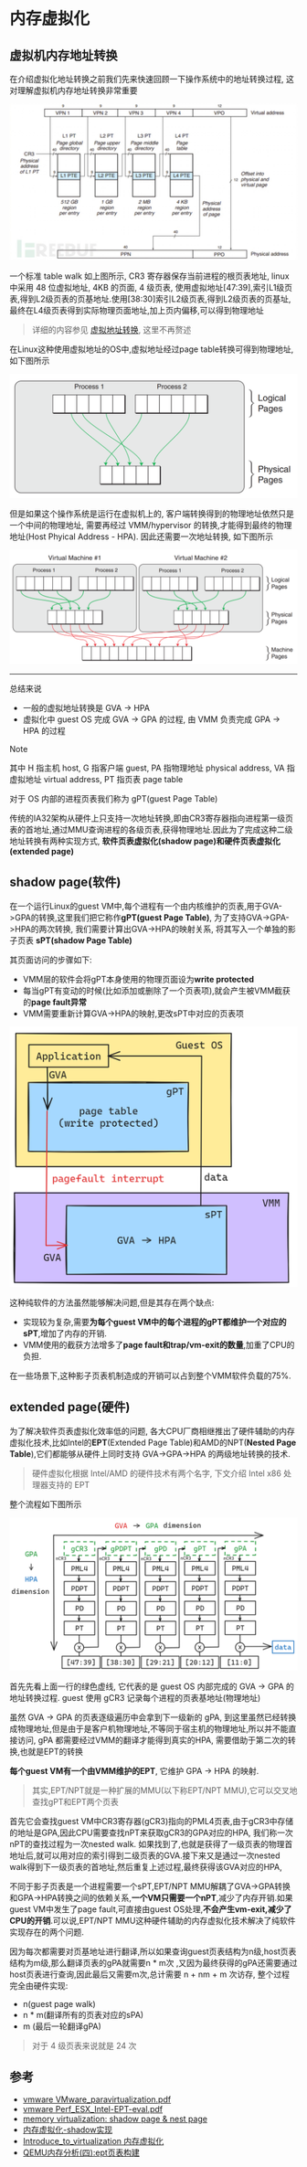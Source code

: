 
# 内存虚拟化

## 虚拟机内存地址转换

在介绍虚拟化地址转换之前我们先来快速回顾一下操作系统中的地址转换过程, 这对理解虚拟机内存地址转换非常重要

![20240321222310](https://raw.githubusercontent.com/learner-lu/picbed/master/20240321222310.png)

一个标准 table walk 如上图所示, CR3 寄存器保存当前进程的根页表地址, linux 中采用 48 位虚拟地址, 4KB 的页面, 4 级页表, 使用虚拟地址[47:39],索引L1级页表,得到L2级页表的页基地址.使用[38:30]索引L2级页表,得到L2级页表的页基址, 最终在L4级页表得到实际物理页面地址,加上页内偏移,可以得到物理地址

> 详细的内容参见 [虚拟地址转换](https://luzhixing12345.github.io/klinux/articles/mm/va-translate/), 这里不再赘述

在Linux这种使用虚拟地址的OS中,虚拟地址经过page table转换可得到物理地址, 如下图所示

![20240321234343](https://raw.githubusercontent.com/learner-lu/picbed/master/20240321234343.png)

但是如果这个操作系统是运行在虚拟机上的, 客户端转换得到的物理地址依然只是一个中间的物理地址, 需要再经过 VMM/hypervisor 的转换,才能得到最终的物理地址(Host Phyical Address - HPA). 因此还需要一次地址转换, 如下图所示

![20240321234716](https://raw.githubusercontent.com/learner-lu/picbed/master/20240321234716.png)

---

总结来说

- 一般的虚拟地址转换是 GVA -> HPA
- 虚拟化中 guest OS 完成 GVA -> GPA 的过程, 由 VMM 负责完成 GPA -> HPA 的过程

> [!NOTE]
> 其中 H 指主机 host, G 指客户端 guest, PA 指物理地址 physical address, VA 指虚拟地址 virtual address, PT 指页表 page table
>
> 对于 OS 内部的进程页表我们称为 gPT(guest Page Table)

传统的IA32架构从硬件上只支持一次地址转换,即由CR3寄存器指向进程第一级页表的首地址,通过MMU查询进程的各级页表,获得物理地址.因此为了完成这种二级地址转换有两种实现方式, **软件页表虚拟化(shadow page)和硬件页表虚拟化(extended page)**

## shadow page(软件)

在一个运行Linux的guest VM中,每个进程有一个由内核维护的页表,用于GVA->GPA的转换,这里我们把它称作**gPT(guest Page Table)**, 为了支持GVA->GPA->HPA的两次转换, 我们需要计算出GVA->HPA的映射关系, 将其写入一个单独的影子页表 **sPT(shadow Page Table)**

其页面访问的步骤如下:

- VMM层的软件会将gPT本身使用的物理页面设为**write protected**
- 每当gPT有变动的时候(比如添加或删除了一个页表项),就会产生被VMM截获的**page fault异常**
- VMM需要重新计算GVA->HPA的映射,更改sPT中对应的页表项

![20240322151633](https://raw.githubusercontent.com/learner-lu/picbed/master/20240322151633.png)

这种纯软件的方法虽然能够解决问题,但是其存在两个缺点:

- 实现较为复杂,需要**为每个guest VM中的每个进程的gPT都维护一个对应的sPT**,增加了内存的开销.
- VMM使用的截获方法增多了**page fault和trap/vm-exit的数量**,加重了CPU的负担.

在一些场景下,这种影子页表机制造成的开销可以占到整个VMM软件负载的75%.

## extended page(硬件)

为了解决软件页表虚拟化效率低的问题, 各大CPU厂商相继推出了硬件辅助的内存虚拟化技术,比如Intel的**EPT**(Extended Page Table)和AMD的NPT(**Nested Page Table**),它们都能够从硬件上同时支持 GVA->GPA->HPA 的两级地址转换的技术.

> 硬件虚拟化根据 Intel/AMD 的硬件技术有两个名字, 下文介绍 Intel x86 处理器支持的 EPT 

整个流程如下图所示

![20240322111926](https://raw.githubusercontent.com/learner-lu/picbed/master/20240322111926.png)

首先先看上面一行的绿色虚线, 它代表的是 guest OS 内部完成的 GVA -> GPA 的地址转换过程. guest 使用 gCR3 记录每个进程的页表基地址(物理地址)

虽然 GVA -> GPA 的页表逐级遍历中会拿到下一级新的 gPA, 到这里虽然已经转换成物理地址,但是由于是客户机物理地址,不等同于宿主机的物理地址,所以并不能直接访问, gPA 都需要经过VMM的翻译才能得到真实的HPA, 需要借助于第二次的转换,也就是EPT的转换

**每个guest VM有一个由VMM维护的EPT**, 它维护 GPA -> HPA 的映射.

> 其实,EPT/NPT就是一种扩展的MMU(以下称EPT/NPT MMU),它可以交叉地查找gPT和EPT两个页表

首先它会查找guest VM中CR3寄存器(gCR3)指向的PML4页表,由于gCR3中存储的地址是GPA,因此CPU需要查找nPT来获取gCR3的GPA对应的HPA, 我们称一次nPT的查找过程为一次nested walk. 如果找到了,也就是获得了一级页表的物理首地址后,就可以用对应的索引得到二级页表的GVA.接下来又是通过一次nested walk得到下一级页表的首地址,然后重复上述过程,最终获得该GVA对应的HPA, 

不同于影子页表是一个进程需要一个sPT,EPT/NPT MMU解耦了GVA->GPA转换和GPA->HPA转换之间的依赖关系,**一个VM只需要一个nPT**,减少了内存开销.如果guest VM中发生了page fault,可直接由guest OS处理,**不会产生vm-exit,减少了CPU的开销**.可以说,EPT/NPT MMU这种硬件辅助的内存虚拟化技术解决了纯软件实现存在的两个问题.

因为每次都需要对页基地址进行翻译,所以如果查询guest页表结构为n级,host页表结构为m级,那么翻译页表的gPA就需要n * m次 ,又因为最终获得的gPA还需要通过host页表进行查询,因此最后又需要m次,总计需要 n + nm + m 次访存, 整个过程完全由硬件实现:

- n(guest page walk)
- n * m(翻译所有的页表对应的sPA)
- m (最后一轮翻译gPA)

> 对于 4 级页表来说就是 24 次

## 参考

- [vmware VMware_paravirtualization.pdf](https://www.vmware.com/content/dam/digitalmarketing/vmware/en/pdf/techpaper/VMware_paravirtualization.pdf)
- [vmware Perf_ESX_Intel-EPT-eval.pdf](https://www.vmware.com/pdf/Perf_ESX_Intel-EPT-eval.pdf)
- [memory virtualization: shadow page & nest page](https://blog.csdn.net/hit_shaoqi/article/details/121887459)
- [内存虚拟化-shadow实现](https://blog.csdn.net/hx_op/article/details/103980411)
- [Introduce_to_virtualization 内存虚拟化](https://github.com/0voice/Introduce_to_virtualization/blob/main/virtualization_type/memory_virtualization/%E5%86%85%E5%AD%98%E8%99%9A%E6%8B%9F%E5%8C%96.md)
- [QEMU内存分析(四):ept页表构建](https://www.cnblogs.com/edver/p/14662609.html)